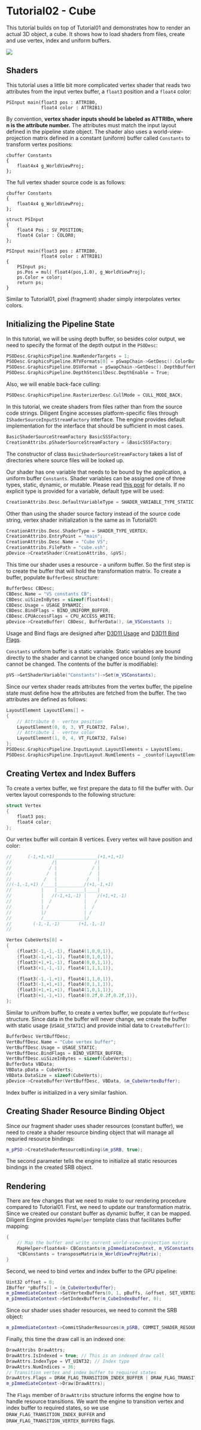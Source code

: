 # Tutorial02 - Cube

This tutorial builds on top of Tutorial01 and demonstrates how to render an actual 3D object, a cube. 
It shows how to load shaders from files, create and use vertex, index and uniform buffers.

![](Screenshot.png)

## Shaders

This tutorial uses a little bit more complicated vertex shader that reads two attributes from the
input vertex buffer, a `float3` position and a `float4` color:

```hlsl
PSInput main(float3 pos : ATTRIB0, 
             float4 color : ATTRIB1) 
```

By convention, **vertex shader inputs should be labeled as ATTRIBn, where n is the attribute number.** The 
attributes must match the input layout defined in the pipeline state object.
The shader also uses a world-view-projection matrix defined in a constant (uniform) buffer called `Constants` to
transform vertex positions:

```hlsl
cbuffer Constants
{
    float4x4 g_WorldViewProj;
};
```

The full vertex shader source code is as follows:

```hlsl
cbuffer Constants
{
    float4x4 g_WorldViewProj;
};

struct PSInput 
{ 
    float4 Pos : SV_POSITION; 
    float4 Color : COLOR0; 
};

PSInput main(float3 pos : ATTRIB0, 
             float4 color : ATTRIB1) 
{
    PSInput ps; 
    ps.Pos = mul( float4(pos,1.0), g_WorldViewProj);
    ps.Color = color;
    return ps;
}
```

Similar to Tutorial01, pixel (fragment) shader simply interpolates vertex colors.

## Initializing the Pipeline State

In this tutorial, we will be using depth buffer, so besides color output, we need to specify
the format of the depth output in the `PSODesc`:

```cpp
PSODesc.GraphicsPipeline.NumRenderTargets = 1;
PSODesc.GraphicsPipeline.RTVFormats[0] = pSwapChain->GetDesc().ColorBufferFormat;
PSODesc.GraphicsPipeline.DSVFormat = pSwapChain->GetDesc().DepthBufferFormat;
PSODesc.GraphicsPipeline.DepthStencilDesc.DepthEnable = True;
```

Also, we will enable back-face culling:

```cpp
PSODesc.GraphicsPipeline.RasterizerDesc.CullMode = CULL_MODE_BACK;
```

In this tutorial, we create shaders from files rather than from the source code strings. Diligent Engine
accesses platform-specific files through `IShaderSourceInputStreamFactory` interface. The engine
provides default implementation for the interface that should be sufficient in most cases.

```cpp
BasicShaderSourceStreamFactory BasicSSSFactory;
CreationAttribs.pShaderSourceStreamFactory = &BasicSSSFactory;
```

The constructor of class `BasicShaderSourceStreamFactory` takes a list of directories where source files
will be looked up. 

Our shader has one variable that needs to be bound by the application, a uniform buffer `Constants`.
Shader variables can be assigned one of three types, static, dynamic, or mutable. Please read
[this post](http://diligentgraphics.com/2016/03/23/resource-binding-model-in-diligent-engine-2-0/)
for details. If no explicit type is provided for a variable, default type will be used:

```cpp
CreationAttribs.Desc.DefaultVariableType = SHADER_VARIABLE_TYPE_STATIC;
```

Other than using the shader source factory instead of the source code string, vertex shader
initialization is the same as in Tutorial01:

```cpp
CreationAttribs.Desc.ShaderType = SHADER_TYPE_VERTEX;
CreationAttribs.EntryPoint = "main";
CreationAttribs.Desc.Name = "Cube VS";
CreationAttribs.FilePath = "cube.vsh";
pDevice->CreateShader(CreationAttribs, &pVS);
```

This time our shader uses a resource - a uniform buffer. So the first step is to create the buffer
that will hold the transformation matrix. To create a buffer, populate `BufferDesc` structure:

```cpp
BufferDesc CBDesc;
CBDesc.Name = "VS constants CB";
CBDesc.uiSizeInBytes = sizeof(float4x4);
CBDesc.Usage = USAGE_DYNAMIC;
CBDesc.BindFlags = BIND_UNIFORM_BUFFER;
CBDesc.CPUAccessFlags = CPU_ACCESS_WRITE;
pDevice->CreateBuffer( CBDesc, BufferData(), &m_VSConstants );
```

Usage and Bind flags are designed after [D3D11 Usage](https://msdn.microsoft.com/en-us/library/windows/desktop/ff476259(v=vs.85).aspx) 
and [D3D11 Bind Flags](https://msdn.microsoft.com/en-us/library/windows/desktop/ff476085(v=vs.85).aspx).

`Constants` uniform buffer is a static variable. Static variables are bound directly to the shader and 
cannot be changed once bound (only the binding cannot be changed. The contents of the buffer is modifiable):

```cpp
pVS->GetShaderVariable("Constants")->Set(m_VSConstants);
```

Since our vertex shader reads attributes from the vertex buffer, the pipeline state 
must define how the attributes are fetched from the buffer. The two attributes are defined
as follows:

```cpp
LayoutElement LayoutElems[] =
{
    // Attribute 0 - vertex position
    LayoutElement(0, 0, 3, VT_FLOAT32, False),
    // Attribute 1 - vertex color
    LayoutElement(1, 0, 4, VT_FLOAT32, False)
};
PSODesc.GraphicsPipeline.InputLayout.LayoutElements = LayoutElems;
PSODesc.GraphicsPipeline.InputLayout.NumElements = _countof(LayoutElems);
```


## Creating Vertex and Index Buffers

To create a vertex buffer, we first prepare the data to fill the buffer with. Our
vertex layout corresponds to the following structure:

```cpp
struct Vertex
{
    float3 pos;
    float4 color;
};
```

Our vertex buffer will contain 8 vertices. Every vertex will have position and color:

```cpp
//      (-1,+1,+1)________________(+1,+1,+1) 
//               /|              /|
//              / |             / |
//             /  |            /  |
//            /   |           /   |
//(-1,-1,+1) /____|__________/(+1,-1,+1)
//           |    |__________|____| 
//           |   /(-1,+1,-1) |    /(+1,+1,-1)
//           |  /            |   /
//           | /             |  /
//           |/              | /
//           /_______________|/ 
//        (-1,-1,-1)       (+1,-1,-1)
// 

Vertex CubeVerts[8] =
{
    {float3(-1,-1,-1), float4(1,0,0,1)},
    {float3(-1,+1,-1), float4(0,1,0,1)},
    {float3(+1,+1,-1), float4(0,0,1,1)},
    {float3(+1,-1,-1), float4(1,1,1,1)},

    {float3(-1,-1,+1), float4(1,1,0,1)},
    {float3(-1,+1,+1), float4(0,1,1,1)},
    {float3(+1,+1,+1), float4(1,0,1,1)},
    {float3(+1,-1,+1), float4(0.2f,0.2f,0.2f,1)},
};
```

Similar to unifrom buffer, to create a vertex buffer, we populate `BufferDesc` structure. Since
data in the buffer will never change, we create the buffer with static usage (`USAGE_STATIC`)
and provide initial data to `CreateBuffer()`:

```cpp
BufferDesc VertBuffDesc;
VertBuffDesc.Name = "Cube vertex buffer";
VertBuffDesc.Usage = USAGE_STATIC;
VertBuffDesc.BindFlags = BIND_VERTEX_BUFFER;
VertBuffDesc.uiSizeInBytes = sizeof(CubeVerts);
BufferData VBData;
VBData.pData = CubeVerts;
VBData.DataSize = sizeof(CubeVerts);
pDevice->CreateBuffer(VertBuffDesc, VBData, &m_CubeVertexBuffer);
```

Index buffer is initialized in a very similar fashion.

## Creating Shader Resource Binding Object

Since our fragment shader uses shader resources (constant buffer), we need to create
a shader resource binding object that will manage all requried resource bindings:

```cpp
m_pPSO->CreateShaderResourceBinding(&m_pSRB, true);
```

The second parameter tells the engine to initialize all static resources bindings
in the created SRB object.


## Rendering

There are few changes that we need to make to our rendering procedure compared to Tutorial01.
First, we need to update our transformation matrix. Since we created our constant buffer
as dynamic buffer, it can be mapped. Diligent Engine provides `MapHelper` template class
that facilitates buffer mapping:

```cpp
{
    // Map the buffer and write current world-view-projection matrix
    MapHelper<float4x4> CBConstants(m_pImmediateContext, m_VSConstants, MAP_WRITE, MAP_FLAG_DISCARD);
    *CBConstants = transposeMatrix(m_WorldViewProjMatrix);
}
```

Second, we need to bind vertex and index buffer to the GPU pipeline:

```cpp
Uint32 offset = 0;
IBuffer *pBuffs[] = {m_CubeVertexBuffer};
m_pImmediateContext->SetVertexBuffers(0, 1, pBuffs, &offset, SET_VERTEX_BUFFERS_FLAG_RESET);
m_pImmediateContext->SetIndexBuffer(m_CubeIndexBuffer, 0);
```

Since our shader uses shader resources, we need to commit the SRB object:

```cpp
m_pImmediateContext->CommitShaderResources(m_pSRB, COMMIT_SHADER_RESOURCES_FLAG_TRANSITION_RESOURCES);
```


Finally, this time the draw call is an indexed one:

```cpp
DrawAttribs DrawAttrs;
DrawAttrs.IsIndexed = true; // This is an indexed draw call
DrawAttrs.IndexType = VT_UINT32; // Index type
DrawAttrs.NumIndices = 36;
// Transition vertex and index buffer to required states
DrawAttrs.Flags = DRAW_FLAG_TRANSITION_INDEX_BUFFER | DRAW_FLAG_TRANSITION_VERTEX_BUFFERS;
m_pImmediateContext->Draw(DrawAttrs);
```

The `Flags` member of `DrawAttribs` structure informs the engine how to handle resource
transitions. We want the engine to transition vertex and index buffer to required states,
so we use `DRAW_FLAG_TRANSITION_INDEX_BUFFER` and `DRAW_FLAG_TRANSITION_VERTEX_BUFFERS`
flags.
